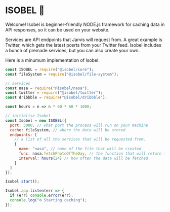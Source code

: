 # ISOBEL 🐶

Welcome!
Isobel is beginner-friendly NODE.js framework for caching data in API responses, so it can be used on your website.

Services are API endpoints that Jarvis will request from. A great example is Twitter, which gets the latest posrts from your Twitter feed. Isobel includes a bunch of premade services, but you can also create your own.

Here is a minumum implementation of Isobel.

```javascript
const ISOBEL = require("@isobel/core");
const fileSystem = require("@isobel/file-system");

// services
const nasa = require("@isobel/nasa");
const twitter = require("@isobel/twitter");
const dribbble = require("@isobel/dribbble");

const hours = n => n * 60 * 60 * 1000;

// initialise Isobel
const Isobel = new ISOBEL({
  port: 3000, // what port the process will run on your machine
  cache: fileSystem, // where the data will be stored
  endpoints: [
    // a list of all the services that will be requested from.
    {
      name: "nasa", // name of the file that will be created
      func: nasa.fetchPhotoOfTheDay, // the function that will return the data
      interval: hours(24) // how often the data will be fetched
    }
  ]
});

Isobel.start();

Isobel.app.listen(err => {
  if (err) console.error(err);
  console.log("⚙️ Starting caching");
});
```
